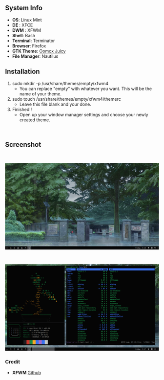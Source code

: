 ## System Info
+ **OS**: Linux Mint
+ **DE** : XFCE
+ **DWM** : XFWM
+ **Shell**: Bash
+ **Terminal**: Terminator
+ **Browser**: Firefox
+ **GTK Theme**: [Oomox Juicy](https://github.com/caffeine01/arch-monochrome)
+ **File Manager**: Nautilus

## Installation

1. sudo mkdir -p /usr/share/themes/empty/xfwm4
   - You can replace "empty" with whatever you want. This will be the name of your theme.
2. sudo touch /usr/share/themes/empty/xfwm4/themerc
   - Leave this file blank and your done.
3. Finished!!
   - Open up your window manager settings and choose your newly created theme.

<br>

## Screenshot

<br>

<p align="center">
        <img src="/screenshot/SS1.png" />
</p>

<br>

<p align="center">
        <img src="/screenshot/SS2.png" />
</p>


### Credit
+ **XFWM** [Github](https://github.com/furycd001/No_Border-XFWM_Theme/blob/master/README.md)
